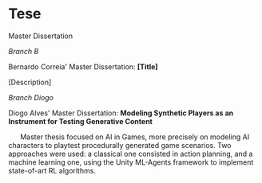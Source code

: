 # Tese
Master Dissertation

*Branch B*

Bernardo Correia' Master Dissertation: **[Title]** 

[Description]


*Branch Diogo*

Diogo Alves' Master Dissertation: **Modeling Synthetic Players as an Instrument for Testing Generative Content**

&nbsp;&nbsp;&nbsp;&nbsp;&nbsp; Master thesis focused on AI in Games, more precisely on modeling AI 
characters to playtest procedurally generated game scenarios. Two approaches 
were used: a classical one consisted in action planning, and a machine learning one, 
using the Unity ML-Agents framework to implement state-of-art RL algorithms. 
